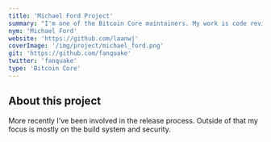 ```yaml
---
title: 'Michael Ford Project'
summary: "I'm one of the Bitcoin Core maintainers. My work is code review, triaging and ultimately merging changes into Bitcoin Core."
nym: 'Michael Ford'
website: 'https://github.com/laanwj'
coverImage: '/img/project/michael_ford.png'
git: 'https://github.com/fanquake'
twitter: 'fanquake'
type: 'Bitcoin Core'
---
```


## About this project

More recently I've been involved in the release process. Outside of that my focus is mostly on the build system and security.
